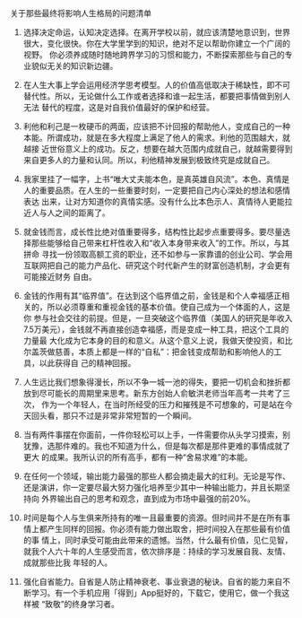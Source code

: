 关于那些最终将影响人生格局的问题清单

1. 选择决定命运，认知决定选择。在离开学校以前，就应该清楚地意识到，世界很大，变化很快。你在大学里学到的知识，绝对不足以帮助你建立一个广阔的视野。
你必须养成随时随地跨界学习的习惯和能力，不断探索那些与自己的专业貌似无关的知识新边疆。


2. 在人生大事上学会运用经济学思考模型。人的价值高低取决于稀缺性，即不可替代性。所以，无论做什么工作或者选择和谁一起生活，都要把事情做到别人无法
替代的程度，这是对自我价值最好的保护和经营。


3. 利他和利己是一枚硬币的两面，应该把不计回报的帮助他人，变成自己的一种本能。所谓成功，就是在多大程度上满足了他人的需求。利他的范围越大，就越接
近世俗意义上的成功。反之，想要在越大范围内成就自己，就越需要得到来自更多人的力量和认同。所以，利他精神发展到极致终究是成就自己。


4. 我家里挂了一幅字，上书“唯大丈夫能本色，是真英雄自风流”。本色、真情是人的重要品质。在人生的一些重要时刻，一定要把自己内心深处的想法和感情表达
出来，让对方知道你的真情实感。没有什么比本色示人、真情待人更能拉近人与人之间的距离了。


5. 就金钱而言，成长性比绝对值重要得多，结构性比起步点重要得多。要尽量选择那些能够给自己带来杠杆性收入和“收入本身带来收入”的工作。所以，与其拼命
寻找一份领取高额工资的职业，还不如参与一家靠谱的创业公司、学会用互联网把自己的能力产品化、研究这个时代新产生的财富创造机制，才会更有可能接近财务
自由。


6. 金钱的作用有其“临界值”。在达到这个临界值之前，金钱是和个人幸福感正相关的，所以必须尊重和重视金钱的基本价值。使自己成为一个体面的人，这是你
参与社会交往的前提。但是，一旦突破这个临界值（美国人的研究是年收入7.5万美元），金钱就不再直接创造幸福感，而是变成一种工具，把这个工具的力量最
大化成为它本身的目的和意义。从这个意义上说，我做天使投资，和比尔盖茨做慈善，本质上都是一样的“自私”：把金钱变成帮助和影响他人的工具，以此获得自
己的精神回报。


7. 人生远比我们想象得漫长，所以不争一城一池的得失，要把一切机会和挫折都放到尽可能长的周期里来思考。新东方创始人俞敏洪老师当年高考一共考了三次，
作为一个年轻人，在当时所经受的压力和摧残是不可想象的，可是站在今天回头看，那只不过是非常非常短暂的一个瞬间。


8. 当有两件事摆在你面前，一件你轻松可以上手，一件需要你从头学习摸索，别犹豫，选那件难的。我也不知道为什么，但是每次都是那件更难的事情成就了更大
的成果。我所认识的所有高手，都有一种“舍易求难”的本能。 


9. 在任何一个领域，输出能力最强的那些人都会摘走最大的红利。无论是写作、还是演讲，你一定要尽最大努力强化培养至少其中一种输出能力，并且长期坚持向
外界输出自己的思考和观念，直到成为市场中最强的前20%。


10. 时间是每个人与生俱来所持有的唯一且最重要的资源。但时间并不是在所有事情上都产生同样的回报。你必须有能力做出取舍，把时间投入在那些最有价值的事
情上，同时承受可能由此带来的遗憾。当然，什么最有价值，见仁见智，就我个人六十年的人生感受而言，依次排序是：持续的学习发展自我、友情、成就那些比我
年轻的人。


11. 强化自省能力。自省是人防止精神衰老、事业衰退的秘诀。自省的能力来自不断学习。有一个手机应用「得到」App挺好的，下载它，使用它，做一个我这样被
“致敬”的终身学习者。